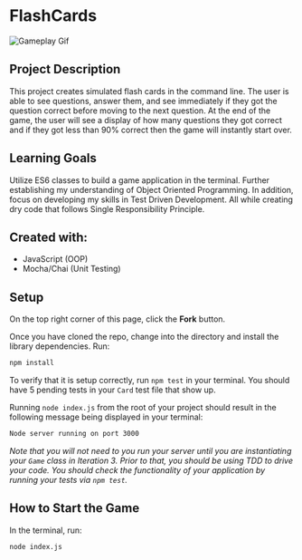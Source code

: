 # FlashCards

![Gameplay Gif](/flashcards.gif)

## Project Description

This project creates simulated flash cards in the command line. The user is able to see questions, answer them, and see immediately if they got the question correct before moving to the next question. At the end of the game, the user will see a display of how many questions they got correct and if they got less than 90% correct then the game will instantly start over.

## Learning Goals

Utilize ES6 classes to build a game application in the terminal. Further establishing my understanding of Object Oriented Programming. In addition, focus on developing my skills in Test Driven Development. All while creating dry code that follows Single Responsibility Principle.

## Created with:

- JavaScript (OOP)
- Mocha/Chai (Unit Testing)

## Setup

On the top right corner of this page, click the **Fork** button.

Once you have cloned the repo, change into the directory and install the library dependencies. Run:

```bash
npm install
```

To verify that it is setup correctly, run `npm test` in your terminal. You should have 5 pending tests in your `Card` test file that show up.

Running `node index.js` from the root of your project should result in the following message being displayed in your terminal:

```bash
Node server running on port 3000
```

_Note that you will not need to you run your server until you are instantiating your `Game` class in Iteration 3. Prior to that, you should be using TDD to drive your code. You should check the functionality of your application by running your tests via `npm test`._

## How to Start the Game

In the terminal, run:

```bash
node index.js
```
